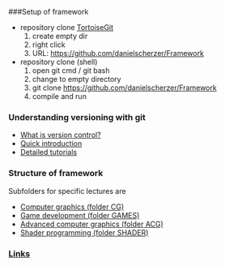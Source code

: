 ###Setup of framework
+ repository clone [TortoiseGit](https://tortoisegit.org/)
	1. create empty dir
	1. right click <git clone...>
	1. URL: https://github.com/danielscherzer/Framework
+ repository clone (shell)
    1. open git cmd / git bash
    1. change to empty directory
    1. git clone https://github.com/danielscherzer/Framework
    1. compile and run
	
### Understanding versioning with git
+ [What is version control?](https://de.atlassian.com/git/tutorials/what-is-version-control)
+ [Quick introduction](https://rogerdudler.github.io/git-guide/index.de.html)
+ [Detailed tutorials](https://de.atlassian.com/git/tutorials/)
	

### Structure of framework
Subfolders for specific lectures are
+ [Computer graphics (folder CG)](CG)
+ [Game development (folder GAMES)](GAMES)
+ [Advanced computer graphics (folder ACG)](ACG)
+ [Shader programming (folder SHADER)](SHADER)

### [Links](Links.md)